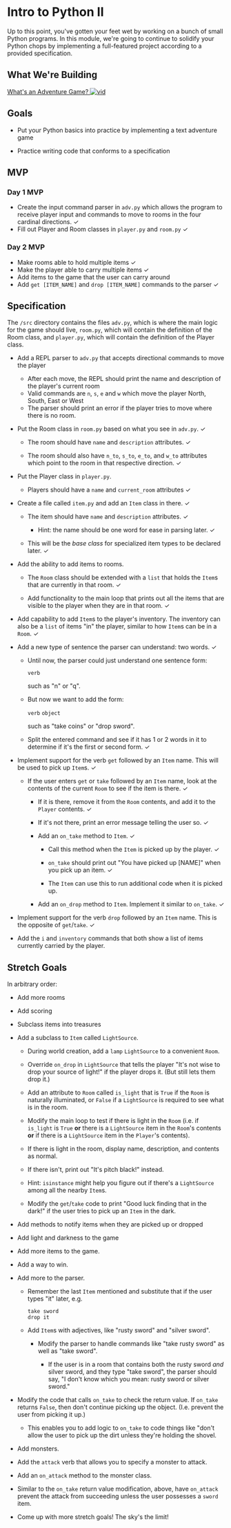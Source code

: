 # Intro to Python II

Up to this point, you've gotten your feet wet by working on a bunch of small Python programs. In this module, we're going to continue to solidify your Python chops by implementing a full-featured project according to a provided specification.


## What We're Building
[What's an Adventure Game? ![vid](https://tk-assets.lambdaschool.com/7928cdb4-b8a3-45a6-b231-5b9d1fc1e002_ScreenShot2019-03-22at5.47.28PM.png)](https://youtu.be/WaZccFqJUT8)


## Goals

* Put your Python basics into practice by implementing a text adventure game

* Practice writing code that conforms to a specification


## MVP

### Day 1 MVP

* Create the input command parser in `adv.py` which allows the program to receive player input and commands to move to rooms
  in the four cardinal directions. ✓
* Fill out Player and Room classes in `player.py` and `room.py` ✓

### Day 2 MVP

* Make rooms able to hold multiple items ✓
* Make the player able to carry multiple items ✓
* Add items to the game that the user can carry around
* Add `get [ITEM_NAME]` and `drop [ITEM_NAME]` commands to the parser ✓

## Specification

The `/src` directory contains the files `adv.py`, which is where the main logic for the game should live, `room.py`, which will contain the definition of the Room class, and `player.py`, which will contain the definition of the Player class.


* Add a REPL parser to `adv.py` that accepts directional commands to move the player
  * After each move, the REPL should print the name and description of the player's current room
  * Valid commands are `n`, `s`, `e` and `w` which move the player North, South, East or West
  * The parser should print an error if the player tries to move where there is no room.

* Put the Room class in `room.py` based on what you see in `adv.py`. ✓

  * The room should have `name` and `description` attributes. ✓

  * The room should also have `n_to`, `s_to`, `e_to`, and `w_to` attributes
    which point to the room in that respective direction. ✓

* Put the Player class in `player.py`.
  * Players should have a `name` and `current_room` attributes ✓


* Create a file called `item.py` and add an `Item` class in there. ✓

  * The item should have `name` and `description` attributes. ✓

     * Hint: the name should be one word for ease in parsing later. ✓

  * This will be the _base class_ for specialized item types to be declared
    later. ✓

* Add the ability to add items to rooms.

  * The `Room` class should be extended with a `list` that holds the `Item`s
    that are currently in that room. ✓

  * Add functionality to the main loop that prints out all the items that are
    visible to the player when they are in that room. ✓

* Add capability to add `Item`s to the player's inventory. The inventory can
  also be a `list` of items "in" the player, similar to how `Item`s can be in a
  `Room`. ✓

* Add a new type of sentence the parser can understand: two words. ✓

  * Until now, the parser could just understand one sentence form:

     `verb`

    such as "n" or "q". 

  * But now we want to add the form:

    `verb` `object`

    such as "take coins" or "drop sword".

  * Split the entered command and see if it has 1 or 2 words in it to determine
    if it's the first or second form. ✓

* Implement support for the verb `get` followed by an `Item` name. This will be
  used to pick up `Item`s. ✓

  * If the user enters `get` or `take` followed by an `Item` name, look at the
    contents of the current `Room` to see if the item is there. ✓

     * If it is there, remove it from the `Room` contents, and add it to the
       `Player` contents. ✓

     * If it's not there, print an error message telling the user so. ✓

     * Add an `on_take` method to `Item`. ✓

        * Call this method when the `Item` is picked up by the player. ✓

        * `on_take` should print out "You have picked up [NAME]" when you pick up an item. ✓

        * The `Item` can use this to run additional code when it is picked up.

     * Add an `on_drop` method to `Item`. Implement it similar to `on_take`. ✓

* Implement support for the verb `drop` followed by an `Item` name. This is the
  opposite of `get`/`take`. ✓

* Add the `i` and `inventory` commands that both show a list of items currently
  carried by the player.


## Stretch Goals

In arbitrary order:

* Add more rooms

* Add scoring

* Subclass items into treasures

* Add a subclass to `Item` called `LightSource`.

  * During world creation, add a `lamp` `LightSource` to a convenient `Room`.

  * Override `on_drop` in `LightSource` that tells the player "It's not wise to
  drop your source of light!" if the player drops it. (But still lets them drop
  it.)

  * Add an attribute to `Room` called `is_light` that is `True` if the `Room` is
  naturally illuminated, or `False` if a `LightSource` is required to see what
  is in the room.

  * Modify the main loop to test if there is light in the `Room` (i.e. if
    `is_light` is `True` **or** there is a `LightSource` item in the `Room`'s
    contents **or** if there is a `LightSource` item in the `Player`'s contents).

  * If there is light in the room, display name, description, and contents as
    normal.

  * If there isn't, print out "It's pitch black!" instead.

  * Hint: `isinstance` might help you figure out if there's a `LightSource`
    among all the nearby `Item`s.

  * Modify the `get`/`take` code to print "Good luck finding that in the dark!" if
  the user tries to pick up an `Item` in the dark.

* Add methods to notify items when they are picked up or dropped

* Add light and darkness to the game

* Add more items to the game.

* Add a way to win.

* Add more to the parser.

  * Remember the last `Item` mentioned and substitute that if the user types
    "it" later, e.g.

    ```
    take sword
    drop it
    ```

  * Add `Item`s with adjectives, like "rusty sword" and "silver sword".

    * Modify the parser to handle commands like "take rusty sword" as well as
      "take sword".

      * If the user is in a room that contains both the rusty sword _and_ silver
        sword, and they type "take sword", the parser should say, "I don't know
        which you mean: rusty sword or silver sword."

* Modify the code that calls `on_take` to check the return value. If `on_take`
  returns `False`, then don't continue picking up the object. (I.e. prevent the
  user from picking it up.)

  * This enables you to add logic to `on_take` to code things like "don't allow
    the user to pick up the dirt unless they're holding the shovel.

* Add monsters.

* Add the `attack` verb that allows you to specify a monster to attack.

* Add an `on_attack` method to the monster class.

* Similar to the `on_take` return value modification, above, have `on_attack`
  prevent the attack from succeeding unless the user possesses a `sword` item.

* Come up with more stretch goals! The sky's the limit!
